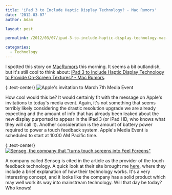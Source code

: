 ```yaml
---
title: 'iPad 3 to Include Haptic Display Technology? - Mac Rumors'
date: '2012-03-07'
author: Adam

layout: post

permalink: /2012/03/07/ipad-3-to-include-haptic-display-technology-mac-rumors/

categories:
  - Technology
---
```


I spotted this story on [MacRumors](http://www.macrumors.com) this morning. It
seems a bit outlandish, but it's still cool to think about: [iPad 3 to Include
Haptic Display Technology to Provide On-Screen Textures? - Mac
Rumors](http://www.macrumors.com/2012/03/07/ipad-3-to-include-haptic-display-technology-to-provide-on-screen-textures/).

{:.text-center}
<img
  src="{{ '/assets/img/2012/apple_touch_event.jpg' | relative_url }}"
  srcset="{{ '/assets/img/2012/apple_touch_event@2x.jpg' | relative_url }} 2x"
  alt="Apple's invitation to March 7th Media Event"
/>

How cool would this be? It would certainly fit with the message on Apple's
invitations to today's media event. Again, it's not something that seems
terribly likely considering the drastic resolution upgrade we are already
expecting and the amount of info that has already been leaked about the new
display purported to appear in the iPad 3 (or iPad HD, who knows what they will
call it). Another consideration is the amount of battery power required to power
a touch feedback system. Apple's Media Event is scheduled to start at 10:00 AM
Pacific time.

{:.text-center}
[
<img
  src="{{ '/assets/img/2012/senseg_haptic_banner.jpg' | relative_url }}"
  srcset="{{ '/assets/img/2012/senseg_haptic_banner@2x.jpg' | relative_url }} 2x"
  alt="Senseg, the company that &quot;turns touch screens into Feel Fcreens&quot;"
/>
](https://senseg.com)

A company called Senseg is cited in the article as the provider of the touch
feedback technology. A quick look at their site brought me
[here](http://senseg.com/technology/senseg-technology), where they include a
brief explanation of how their technology works. It's a very interesting
concept, and it looks like the company has a solid product which may well work
its way into mainstream technology. Will that day be today? Who knows!
